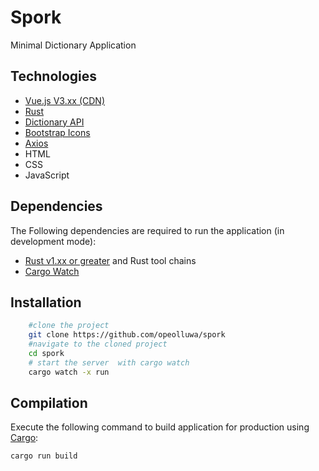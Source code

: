 # Spork

Minimal Dictionary Application

## Technologies

- [Vue.js V3.xx (CDN)](https://vuejs.org)
- [Rust](https://rust-lang.org)
- [Dictionary API](https://dictionaryapi.dev/)
- [Bootstrap Icons](https://icons.getbootstrap.com)
- [Axios](https://axios-http.com/docs/intro)
- HTML
- CSS
- JavaScript

## Dependencies

The Following dependencies are required to run the application (in development mode):

- [Rust v1.xx or greater](https://www.rust-lang.org/tools/install) and Rust tool chains
- [Cargo Watch](https://crates.io/crates/cargo-watch)

## Installation

```bash
    #clone the project
    git clone https://github.com/opeolluwa/spork
    #navigate to the cloned project
    cd spork
    # start the server  with cargo watch
    cargo watch -x run

```

## Compilation

Execute the following command to build application for production using [Cargo](https://doc.rust-lang.org/cargo/):

```bash
cargo run build
```
